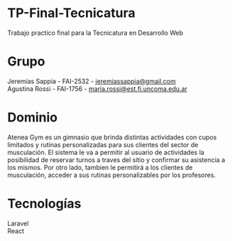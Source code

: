 # TP-Final-Tecnicatura
Trabajo practico final para la Tecnicatura en Desarrollo Web

# Grupo
Jeremías Sappia - FAI-2532 - jeremiassappia@gmail.com </br>
Agustina Rossi - FAI-1756 - maria.rossi@est.fi.uncoma.edu.ar

# Dominio
Atenea Gym es un gimnasio que brinda distintas actividades con cupos limitados y rutinas personalizadas para sus clientes del sector de musculación. El sistema le va a permitir al usuario de actividades la posibilidad de reservar turnos a traves del sitio y confirmar su asistencia a los mismos. Por otro lado, tambien le permitirá a los clientes de musculación, acceder a sus rutinas personalizables por los profesores.

# Tecnologías
Laravel </br>
React
